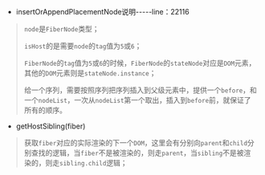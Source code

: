 - insertOrAppendPlacementNode说明-----line：22116

> `node`是`FiberNode`类型；
>
> `isHost`的是需要`node`的`tag`值为`5`或`6`；
>
> `FiberNode`的`tag`值为`5`或`6`的时候，`FiberNode`的`stateNode`对应是`DOM`元素，其他的`DOM`元素则是`stateNode.instance`；
>
> 给一个序列，需要按照序列把序列插入到父级元素中，提供一个`before`，和一个`nodeList`，一次从`nodeList`第一个取出，插入到`before`前，就保证了所有的顺序。



- getHostSibling(fiber)

> 获取`fiber`对应的实际渲染的下一个`DOM`，这里会有分别向`parent`和`child`分别查找的逻辑，当`fiber`不是被渲染的，则走`parent`，当`sibling`不是被渲染的，则走`sibling.child`逻辑；
>
> 